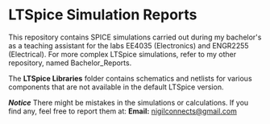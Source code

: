 # LTSpice Simulation Reports
This repository contains SPICE simulations carried out during my bachelor's as a teaching assistant for the labs EE4035 (Electronics) and ENGR2255 (Electrical). For more complex LTSpice simulations, refer to my other repository, named Bachelor_Reports.

The **LTSpice Libraries** folder contains schematics and netlists for various components that are not available in the default LTSpice version.

**_Notice_**
There might be mistakes in the simulations or calculations. If you find any, feel free to report them at:
**Email:** [nigilconnects@gmail.com](mailto:nigilconnects@gmail.com)

